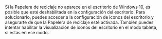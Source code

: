 Si la Papelera de reciclaje no aparece en el escritorio de Windows 10, es posible que esté deshabilitada en la
configuración del escritorio. Para solucionarlo, puedes acceder a la configuración de iconos del escritorio y
asegurarte de que la Papelera de reciclaje esté activada. También puedes intentar habilitar la visualización
de iconos del escritorio en el modo tableta, si estás en ese modo. 